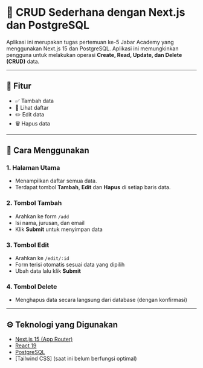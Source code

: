 # 📘 CRUD Sederhana dengan Next.js dan PostgreSQL

Aplikasi ini merupakan tugas pertemuan ke-5 Jabar Academy yang menggunakan Next.js 15 dan PostgreSQL. Aplikasi ini memungkinkan pengguna untuk melakukan operasi **Create, Read, Update, dan Delete (CRUD)** data.

---

## 🚀 Fitur

- ✅ Tambah data
- 📄 Lihat daftar
- ✏️ Edit data
- 🗑️ Hapus data

---

## 🧭 Cara Menggunakan

### 1. Halaman Utama
- Menampilkan daftar semua data.
- Terdapat tombol **Tambah**, **Edit** dan **Hapus** di setiap baris data.

### 2. Tombol Tambah
- Arahkan ke form `/add`
- Isi nama, jurusan, dan email
- Klik **Submit** untuk menyimpan data

### 3. Tombol Edit
- Arahkan ke `/edit/:id`
- Form terisi otomatis sesuai data yang dipilih
- Ubah data lalu klik **Submit**

### 4. Tombol Delete
- Menghapus data secara langsung dari database (dengan konfirmasi)

---

## ⚙️ Teknologi yang Digunakan

- [Next.js 15 (App Router)](https://nextjs.org/docs)
- [React 19](https://react.dev)
- [PostgreSQL](https://www.postgresql.org/)
- [Tailwind CSS] (saat ini belum berfungsi optimal)
